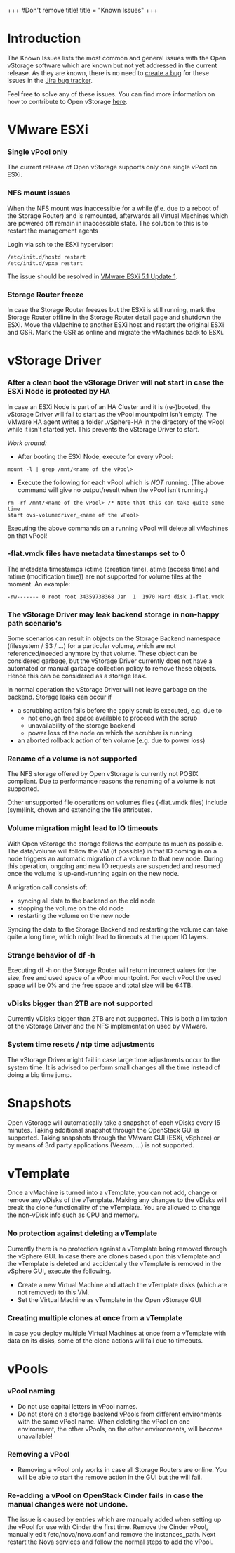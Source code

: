 +++
#Don't remove title!
title = "Known Issues"
+++

# Introduction

The Known Issues lists the most common and general issues with the Open
vStorage software which are known but not yet addressed in the current
release. As they are known, there is no need to [create a
bug](File%20a%20Bug) for these issues in the [Jira bug
tracker](https://bitbucket.org/openvstorage/openvstorage/issues?status=new&status=open).

Feel free to solve any of these issues. You can find more information on
how to contribute to Open vStorage [here](Contribute).

# VMware ESXi
### Single vPool only
The current release of Open vStorage supports only one single vPool on ESXi. 

### NFS mount issues

When the NFS mount was inaccessible for a while (f.e. due to a reboot of
the Storage Router) and is remounted, afterwards all Virtual Machines
which are powered off remain in inaccessible state. The solution to this
is to restart the management agents

Login via ssh to the ESXi hypervisor:

~~~~ {.sourceCode .python}
/etc/init.d/hostd restart
/etc/init.d/vpxa restart
~~~~

The issue should be resolved in [VMware ESXi 5.1 Update
1](https://www.vmware.com/support/vsphere5/doc/vsphere-esxi-51u1-release-notes.html).

### Storage Router freeze

In case the Storage Router freezes but the ESXi is still running, mark
the Storage Router offline in the Storage Router detail page and
shutdown the ESXi. Move the vMachine to another ESXi host and restart
the original ESXi and GSR. Mark the GSR as online and migrate the
vMachines back to ESXi.

# vStorage Driver

### After a clean boot the vStorage Driver will not start in case the ESXi Node is protected by HA

In case an ESXi Node is part of an HA Cluster and it is (re-)booted, the
vStorage Driver will fail to start as the vPool mountpoint isn't empty.
The VMware HA agent writes a folder .vSphere-HA in the directory of the
vPool while it isn't started yet. This prevents the vStorage Driver to
start.

*Work around:*

-   After booting the ESXI Node, execute for every vPool:

~~~~ {.sourceCode .python}
mount -l | grep /mnt/<name of the vPool>
~~~~

-   Execute the following for each vPool which is *NOT* running. (The
    above command will give no output/result when the vPool isn't
    running.)

~~~~ {.sourceCode .python}
rm -rf /mnt/<name of the vPool> /* Note that this can take quite some time
start ovs-volumedriver_<name of the vPool>
~~~~

Executing the above commands on a running vPool will delete all
vMachines on that vPool!

### -flat.vmdk files have metadata timestamps set to 0

The metadata timestamps (ctime (creation time), atime (access time) and
mtime (modification time)) are not supported for volume files at the
moment. An example:

~~~~ {.sourceCode .python}
-rw------- 0 root root 34359738368 Jan  1  1970 Hard disk 1-flat.vmdk
~~~~

### The vStorage Driver may leak backend storage in non-happy path scenario's

Some scenarios can result in objects on the Storage Backend namespace
(filesystem / S3 / ...) for a particular volume, which are not
referenced/needed anymore by that volume. These object can be considered
garbage, but the vStorage Driver currently does not have a automated or
manual garbage collection policy to remove these objects. Hence this can
be considered as a storage leak.

In normal operation the vStorage Driver will not leave garbage on the
backend. Storage leaks can occur if

-   a scrubbing action fails before the apply scrub is executed, e.g.
    due to
    -   not enough free space available to proceed with the scrub
    -   unavailability of the storage backend
    -   power loss of the node on which the scrubber is running
-   an aborted rollback action of teh volume (e.g. due to power loss)

### Rename of a volume is not supported

The NFS storage offered by Open vStorage is currently not POSIX
compliant. Due to performance reasons the renaming of a volume is not
supported.

Other unsupported file operations on volumes files (-flat.vmdk files)
include (sym)link, chown and extending the file attributes.

### Volume migration might lead to IO timeouts

With Open vStorage the storage follows the compute as much as possible.
The data/volume will follow the VM (if possible) in that IO coming in on
a node triggers an automatic migration of a volume to that new node.
During this operation, ongoing and new IO requests are suspended and
resumed once the volume is up-and-running again on the new node.

A migration call consists of:

-   syncing all data to the backend on the old node
-   stopping the volume on the old node
-   restarting the volume on the new node

Syncing the data to the Storage Backend and restarting the volume can
take quite a long time, which might lead to timeouts at the upper IO
layers.

### Strange behavior of df -h

Executing df -h on the Storage Router will return incorrect values for
the size, free and used space of a vPool mountpoint. For each vPool the
used space will be 0% and the free space and total size will be 64TB.

### vDisks bigger than 2TB are not supported

Currently vDisks bigger than 2TB are not supported. This is both a
limitation of the vStorage Driver and the NFS implementation used by
VMware.

### System time resets / ntp time adjustments
The vStorage Driver might fail in case large time adjustments occur to the system time. It is advised to perform small changes all the time instead of doing a big time jump.


# Snapshots

Open vStorage will automatically take a snapshot of each vDisks every 15
minutes. Taking additional snapshot through the OpenStack GUI is
supported. Taking snapshots through the VMware GUI (ESXi, vSphere) or by
means of 3rd party applications (Veeam, ...) is not supported.

# vTemplate

Once a vMachine is turned into a vTemplate, you can not add, change or
remove any vDisks of the vTemplate. Making any changes to the vDisks
will break the clone functionality of the vTemplate. You are allowed to
change the non-vDisk info such as CPU and memory.

### No protection against deleting a vTemplate

Currently there is no protection against a vTemplate being removed
through the vSphere GUI. In case there are clones based upon this
vTemplate and the vTemplate is deleted and accidentally the vTemplate is
removed in the vSphere GUI, execute the following.

-   Create a new Virtual Machine and attach the vTemplate disks (which
    are not removed) to this VM.
-   Set the Virtual Machine as vTemplate in the Open vStorage GUI

### Creating multiple clones at once from a vTemplate

In case you deploy multiple Virtual Machines at once from a vTemplate
with data on its disks, some of the clone actions will fail due to
timeouts.

# vPools

### vPool naming

-   Do not use capital letters in vPool names.
-   Do not store on a storage backend vPools from different environments
    with the same vPool name. When deleting the vPool on one
    environment, the other vPools, on the other environments, will
    become unavailable!

### Removing a vPool

-   Removing a vPool only works in case all Storage Routers are online. You will be able to start the remove action in the GUI but the will fail.




### Re-adding a vPool on OpenStack Cinder fails in case the manual changes were not undone.

The issue is caused by entries which are manually added when setting up
the vPool for use with Cinder the first time. Remove the Cinder vPool,
manually edit /etc/nova/nova.conf and remove the instances\_path. Next
restart the Nova services and follow the normal steps to add the vPool.
